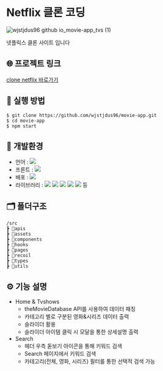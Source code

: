 # Netflix 클론 코딩
![wjstjdus96 github io_movie-app_tvs (1)](https://github.com/wjstjdus96/movie-app/assets/77755620/9fa65a67-435b-4417-b2f1-c5e8743bad53)


넷플릭스 클론 사이트 입니다
## 🌐 프로젝트 링크
[clone netflix 바로가기](https://d3lxuub2fu2gx3.cloudfront.net/)

## 📃 실행 방법
```
$ git clone https://github.com/wjstjdus96/movie-app.git
$ cd movie-app
$ npm start
```

## 🚀 개발환경

- 언어 : <img src="https://img.shields.io/badge/TypeScript-3178C6?style=flat&logo=TypeScript&logoColor=white">
- 프론트 : <img src="https://img.shields.io/badge/React-61DAFB?style=flat&logo=React&logoColor=white">
- 배포 : <img src="https://img.shields.io/badge/Github Pages-222222?style=flat&logo=Github Pages&logoColor=white">
- 라이브러리 : <img src="https://img.shields.io/badge/npm-CB3837?style=flat&logo=npm&logoColor=white"> <img src="https://img.shields.io/badge/reactquery-FF4154?style=flat&logo=reactquery&logoColor=white"> <img src="https://img.shields.io/badge/recoil-3578E5?style=flat&logo=recoil&logoColor=white"> <img src="https://img.shields.io/badge/styled components-DB7093?style=flat&logo=styledcomponents&logoColor=white"> <img src="https://img.shields.io/badge/framer motion-0055FF?style=flat&logo=framer&logoColor=white"> 등

## 🗂 폴더구조 

```
/src
┣ 📁apis
┣ 📁assets
┣ 📁components
┣ 📁hooks
┣ 📁pages
┣ 📁recoil 
┣ 📁types
┣ 📁utils
```

## ⚙️ 기능 설명

- Home & Tvshows 
  - theMovieDatabase API를 사용하여 데이터 패칭
  - 카테고리 별로 구분된 영화&시리즈 데이터 출력
  - 슬라이더 활용
  - 슬라이더 아이템 클릭 시 모달을 통한 상세설명 출력
- Search
  - 헤더 우측 돋보기 아이콘을 통해 키워드 검색
  - Search 페이지에서 키워드 검색
  - 카테고리(전체, 영화, 시리즈) 필터를 통한 선택적 검색 가능
